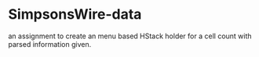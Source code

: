 # SimpsonsWire-data
an assignment to create an menu based HStack holder for a cell count with parsed information given.
